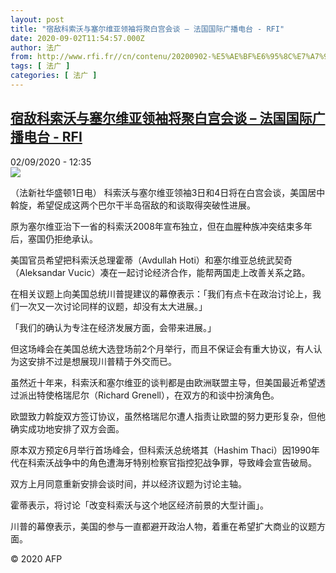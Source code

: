 ```yaml
---
layout: post
title: "宿敌科索沃与塞尔维亚领袖将聚白宫会谈 – 法国国际广播电台 - RFI"
date: 2020-09-02T11:54:57.000Z
author: 法广
from: http://www.rfi.fr//cn/contenu/20200902-%E5%AE%BF%E6%95%8C%E7%A7%91%E7%B4%A2%E6%B2%83%E4%B8%8E%E5%A1%9E%E5%B0%94%E7%BB%B4%E4%BA%9A%E9%A2%86%E8%A2%96%E5%B0%86%E8%81%9A%E7%99%BD%E5%AE%AB%E4%BC%9A%E8%B0%88
tags: [ 法广 ]
categories: [ 法广 ]
---
```

<!--1599047697000-->
[宿敌科索沃与塞尔维亚领袖将聚白宫会谈 – 法国国际广播电台 - RFI](http://www.rfi.fr//cn/contenu/20200902-%E5%AE%BF%E6%95%8C%E7%A7%91%E7%B4%A2%E6%B2%83%E4%B8%8E%E5%A1%9E%E5%B0%94%E7%BB%B4%E4%BA%9A%E9%A2%86%E8%A2%96%E5%B0%86%E8%81%9A%E7%99%BD%E5%AE%AB%E4%BC%9A%E8%B0%88)
------

<div>
<div>02/09/2020 - 12:35</div><img src="https://s.rfi.fr/media/display/c5046c58-ed0b-11ea-ac39-005056a98db9/w:310/p:16x9/int0014b.200902183504.jpg"><div class="t-content__body u-clearfix"><p>（法新社华盛顿1日电）    科索沃与塞尔维亚领袖3日和4日将在白宫会谈，美国居中斡旋，希望促成这两个巴尔干半岛宿敌的和谈取得突破性进展。</p><p>    原为塞尔维亚治下一省的科索沃2008年宣布独立，但在血腥种族冲突结束多年后，塞国仍拒绝承认。</p><p>    美国官员希望把科索沃总理霍蒂（Avdullah Hoti）和塞尔维亚总统武契奇（Aleksandar Vucic）凑在一起讨论经济合作，能帮两国走上改善关系之路。</p><p>    在相关议题上向美国总统川普提建议的幕僚表示：「我们有点卡在政治讨论上，我们一次又一次讨论同样的议题，却没有太大进展。」</p><p>    「我们的确认为专注在经济发展方面，会带来进展。」</p><p>    但这场峰会在美国总统大选登场前2个月举行，而且不保证会有重大协议，有人认为这安排不过是想展现川普精于外交而已。</p><p>    虽然近十年来，科索沃和塞尔维亚的谈判都是由欧洲联盟主导，但美国最近希望透过派出特使格瑞尼尔（Richard Grenell），在双方的和谈中扮演角色。</p><p>    欧盟致力斡旋双方签订协议，虽然格瑞尼尔遭人指责让欧盟的努力更形复杂，但他确实成功地安排了双方会面。</p><p>    原本双方预定6月举行首场峰会，但科索沃总统塔其（Hashim Thaci）因1990年代在科索沃战争中的角色遭海牙特别检察官指控犯战争罪，导致峰会宣告破局。</p><p>    双方上月同意重新安排会谈时间，并以经济议题为讨论主轴。</p><p>    霍蒂表示，将讨论「改变科索沃与这个地区经济前景的大型计画」。</p><p>    川普的幕僚表示，美国的参与一直都避开政治人物，着重在希望扩大商业的议题方面。</p><p class="t-copyright">© 2020 AFP</p>        </div>
</div>
